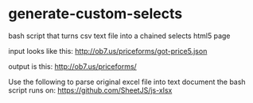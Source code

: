 # generate-custom-selects
bash script that turns csv text file into a chained selects html5 page

input looks like this:
http://ob7.us/priceforms/got-price5.json

output is this:
http://ob7.us/priceforms/

Use the following to parse original excel file into text document the bash script runs on:
https://github.com/SheetJS/js-xlsx
